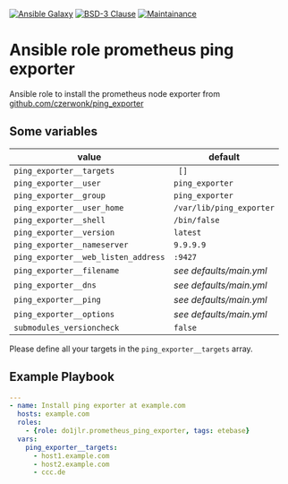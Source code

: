 [![Ansible Galaxy](https://ansible.l3d.space/svg/l3d.prometheus_ping_exporter.svg)](https://galaxy.ansible.com/l3d/prometheus_ping_exporter)
[![BSD-3 Clause](https://ansible.l3d.space/svg/l3d.prometheus_ping_exporter_license.svg)](LICENSE)
[![Maintainance](https://ansible.l3d.space/svg/l3d.prometheus_ping_exporter_maintainance.svg)](https://ansible.l3d.space/#l3d.prometheus_ping_exporter)

# Ansible role prometheus ping exporter
Ansible role to install the prometheus node exporter from [github.com/czerwonk/ping_exporter](https://github.com/czerwonk/ping_exporter.git)

## Some variables
| value | default |
| --- | --- |
| `ping_exporter__targets` | `` []`` |
| `ping_exporter__user` | ``ping_exporter`` |
| `ping_exporter__group` | ``ping_exporter`` |
| `ping_exporter__user_home` | ``/var/lib/ping_exporter`` |
| `ping_exporter__shell` | ``/bin/false`` |
| `ping_exporter__version` | ``latest`` |
| `ping_exporter__nameserver` | ``9.9.9.9`` |
| `ping_exporter__web_listen_address` | ``:9427`` |
| `ping_exporter__filename` | *see defaults/main.yml* |
| `ping_exporter__dns` | *see defaults/main.yml* |
| `ping_exporter__ping` | *see defaults/main.yml* |
| `ping_exporter__options` | *see defaults/main.yml* |
| `submodules_versioncheck` | ``false`` |


Please define all your targets in the ``ping_exporter__targets`` array.

## Example Playbook
```yml
---
- name: Install ping exporter at example.com
  hosts: example.com
  roles:
    - {role: do1jlr.prometheus_ping_exporter, tags: etebase}
  vars:
    ping_exporter__targets:
      - host1.example.com
      - host2.example.com
      - ccc.de
```
